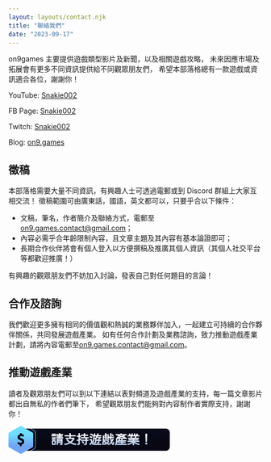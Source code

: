 ```yaml
---
layout: layouts/contact.njk
title: "聯絡我們"
date: "2023-09-17"
---
```


on9games 主要提供遊戲類型影片及新聞，以及相關遊戲攻略，
未來因應市場及拓展會有更多不同資訊提供給不同觀眾朋友們，
希望本部落格總有一款遊戲或資訊適合各位，謝謝你！

YouTube: [Snakie002](https://www.youtube.com/channel/UCDOMLG_RBSoqVHK3sIYJeLA)

FB Page: [Snakie002](https://www.facebook.com/Snakie002/)

Twitch: [Snakie002](https://www.twitch.tv/snakie002/)

Blog: [on9.games](https://on9.games)

## 徵稿

本部落格需要大量不同資訊，有興趣人士可透過電郵或到 Discord 群組上大家互相交流！
徵稿範圍可由廣東話，國語，英文都可以，只要乎合以下條件：

- 文稿，筆名，作者簡介及聯絡方式，電郵至[on9.games.contact@gmail.com](mailto:on9.games.contact@gmail.com)；
- 內容必需乎合年齡限制內容，且文章主題及其內容有基本論證即可；
- 長期合作伙伴將會有個人登入以方便撰稿及推廣其個人資訊（其個人社交平台等都歡迎推廣！）

有興趣的觀眾朋友們不妨加入討論，發表自己對任何題目的言論！

## 合作及諮詢

我們歡迎更多擁有相同的價值觀和熱誠的業務夥伴加入，一起建立可持續的合作夥伴關係，共同發展遊戲產業。
如有任何合作計劃及業務諮詢，致力推動遊戲產業計劃，請將內容電郵至[on9.games.contact@gmail.com](mailto:on9.games.contact@gmail.com)。

## 推動遊戲產業

讀者及觀眾朋友們可以到以下連結以表對頻道及遊戲產業的支持，每一篇文章影片都出自無私的作者們筆下，
希望觀眾朋友們能夠對內容制作者實際支持，謝謝你！

[![Donation](Panel_Donations2.png)](https://streamlabs.com/snakie002/tip)
